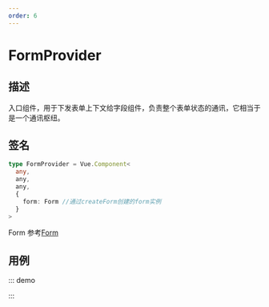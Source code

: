 ```yaml
---
order: 6
---
```


# FormProvider

## 描述

入口组件，用于下发表单上下文给字段组件，负责整个表单状态的通讯，它相当于是一个通讯枢纽。

## 签名

```ts
type FormProvider = Vue.Component<
  any,
  any,
  any,
  {
    form: Form //通过createForm创建的form实例
  }
>
```

Form 参考[Form](https://core.formilyjs.org/api/models/form)

## 用例

::: demo
<template>
  <FormProvider :form="form">
    <Field name="input" :component="[Input]" />
  </FormProvider>
</template>

<script>
import { Input } from 'ant-design-vue'
import { createForm } from '@formily/core'
import { FormProvider, Field } from '@formily/vue'
import 'ant-design-vue/dist/antd.css'

export default {
  components: { FormProvider, Field },
  data() {
    return {
      Input,
      form: createForm()
    }
  }
}
</script>
:::
